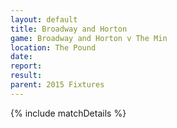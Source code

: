 ```yaml
---
layout: default
title: Broadway and Horton
game: Broadway and Horton v The Min
location: The Pound
date: 
report: 
result: 
parent: 2015 Fixtures
---
```


{% include matchDetails %}
